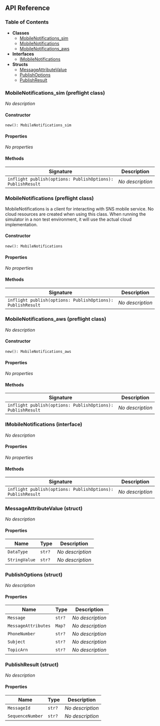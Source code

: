 ## API Reference

### Table of Contents

- **Classes**
  - <a href="#@winglibs/sns.MobileNotifications_sim">MobileNotifications_sim</a>
  - <a href="#@winglibs/sns.MobileNotifications">MobileNotifications</a>
  - <a href="#@winglibs/sns.MobileNotifications_aws">MobileNotifications_aws</a>
- **Interfaces**
  - <a href="#@winglibs/sns.IMobileNotifications">IMobileNotifications</a>
- **Structs**
  - <a href="#@winglibs/sns.MessageAttributeValue">MessageAttributeValue</a>
  - <a href="#@winglibs/sns.PublishOptions">PublishOptions</a>
  - <a href="#@winglibs/sns.PublishResult">PublishResult</a>

### MobileNotifications_sim (preflight class) <a class="wing-docs-anchor" id="@winglibs/sns.MobileNotifications_sim"></a>

*No description*

#### Constructor

```
new(): MobileNotifications_sim
```

#### Properties

*No properties*

#### Methods

| **Signature** | **Description** |
| --- | --- |
| <code>inflight publish(options: PublishOptions): PublishResult</code> | *No description* |

### MobileNotifications (preflight class) <a class="wing-docs-anchor" id="@winglibs/sns.MobileNotifications"></a>

MobileNotifications is a client for interacting with SNS mobile service.
No cloud resources are created when using this class.
When running the simulator in a non test environment, it will use the
actual cloud implementation.

#### Constructor

```
new(): MobileNotifications
```

#### Properties

*No properties*

#### Methods

| **Signature** | **Description** |
| --- | --- |
| <code>inflight publish(options: PublishOptions): PublishResult</code> | *No description* |

### MobileNotifications_aws (preflight class) <a class="wing-docs-anchor" id="@winglibs/sns.MobileNotifications_aws"></a>

*No description*

#### Constructor

```
new(): MobileNotifications_aws
```

#### Properties

*No properties*

#### Methods

| **Signature** | **Description** |
| --- | --- |
| <code>inflight publish(options: PublishOptions): PublishResult</code> | *No description* |

### IMobileNotifications (interface) <a class="wing-docs-anchor" id="@winglibs/sns.IMobileNotifications"></a>

*No description*

#### Properties

*No properties*

#### Methods

| **Signature** | **Description** |
| --- | --- |
| <code>inflight publish(options: PublishOptions): PublishResult</code> | *No description* |

### MessageAttributeValue (struct) <a class="wing-docs-anchor" id="@winglibs/sns.MessageAttributeValue"></a>

*No description*

#### Properties

| **Name** | **Type** | **Description** |
| --- | --- | --- |
| <code>DataType</code> | <code>str?</code> | *No description* |
| <code>StringValue</code> | <code>str?</code> | *No description* |

### PublishOptions (struct) <a class="wing-docs-anchor" id="@winglibs/sns.PublishOptions"></a>

*No description*

#### Properties

| **Name** | **Type** | **Description** |
| --- | --- | --- |
| <code>Message</code> | <code>str?</code> | *No description* |
| <code>MessageAttributes</code> | <code>Map<MessageAttributeValue>?</code> | *No description* |
| <code>PhoneNumber</code> | <code>str?</code> | *No description* |
| <code>Subject</code> | <code>str?</code> | *No description* |
| <code>TopicArn</code> | <code>str?</code> | *No description* |

### PublishResult (struct) <a class="wing-docs-anchor" id="@winglibs/sns.PublishResult"></a>

*No description*

#### Properties

| **Name** | **Type** | **Description** |
| --- | --- | --- |
| <code>MessageId</code> | <code>str?</code> | *No description* |
| <code>SequenceNumber</code> | <code>str?</code> | *No description* |

